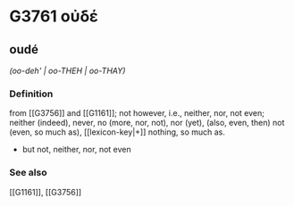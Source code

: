 # G3761 οὐδέ

## oudé

_(oo-deh' | oo-THEH | oo-THAY)_

### Definition

from [[G3756]] and [[G1161]]; not however, i.e., neither, nor, not even; neither (indeed), never, no (more, nor, not), nor (yet), (also, even, then) not (even, so much as), [[lexicon-key|+]] nothing, so much as.

- but not, neither, nor, not even

### See also

[[G1161]], [[G3756]]

